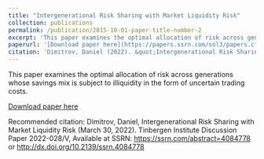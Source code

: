 ```yaml
---
title: "Intergenerational Risk Sharing with Market Liquidity Risk"
collection: publications
permalink: /publication/2015-10-01-paper-title-number-2
excerpt: 'This paper examines the optimal allocation of risk across generations whose savings mix is subject to illiquidity in the form of uncertain trading costs. We use a stylized two-period OLG framework, where each generation makes a portfolio allocation decision for retirement, and show that illiquidity reduces the range of transferable shocks between generations and thus lowers the benefits of risk-sharing. Higher illiquidity then may justify higher levels of risk sharing to compensate for the trading friction. We still find that a contingent transfers policy based on a reasonably parametrized savings portfolio with liquid and illiquid assets increases aggregate welfare.'
paperurl: '[Download paper here](https://papers.ssrn.com/sol3/papers.cfm?abstract_id=4084778)'
citation: 'Dimitrov, Daniel (2022). &quot;Intergenerational Risk Sharing with Market Liquidity Risk.&quot; <i>Tinbergen Institute Discussion Paper 2022-028/V</i>. 1(2).'
---
```

This paper examines the optimal allocation of risk across generations whose savings mix is subject to illiquidity in the form of uncertain trading costs. 

[Download paper here](https://papers.ssrn.com/sol3/papers.cfm?abstract_id=4084778)

Recommended citation:  Dimitrov, Daniel, Intergenerational Risk Sharing with Market Liquidity Risk (March 30, 2022). Tinbergen Institute Discussion Paper 2022-028/V, Available at SSRN: https://ssrn.com/abstract=4084778 or http://dx.doi.org/10.2139/ssrn.4084778
